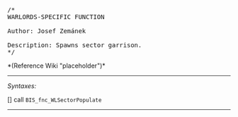 <pre>/*
WARLORDS-SPECIFIC FUNCTION

Author: Josef Zemánek

Description: Spawns sector garrison.
*/</pre>*(Reference Wiki "placeholder")*<!-- Remove this after fill-in -->


---
*Syntaxes:*

[] call `BIS_fnc_WLSectorPopulate`

---
